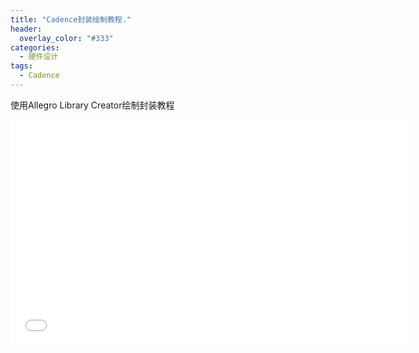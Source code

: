 ```yaml
---
title: "Cadence封装绘制教程."
header:
  overlay_color: "#333"
categories: 
  - 硬件设计
tags:
  - Cadence
---
```


<!-- <iframe width="640" height="360" src="https://www.youtube-nocookie.com/embed/-PVofD2A9t8?controls=0" frameborder="0" allowfullscreen></iframe> -->

使用Allegro Library Creator绘制封装教程

<iframe width="640" height="360" src="//player.bilibili.com/player.html?isOutside=true&aid=113012266568403&bvid=BV16uWQewEt5&cid=500001659977459&p=1" scrolling="no" border="0" frameborder="no" framespacing="0" allowfullscreen="true"></iframe>
